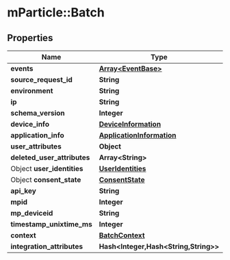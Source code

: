 # mParticle::Batch

## Properties

| Name                        | Type                                                    | Description | Notes      |
| --------------------------- | ------------------------------------------------------- | ----------- | ---------- |
| **events**                  | [**Array&lt;EventBase&gt;**](EventBase.md)              |             | [optional] |
| **source_request_id**       | **String**                                              |             | [optional] |
| **environment**             | **String**                                              |             |
| **ip**                      | **String**                                              |             | [optional] |
| **schema_version**          | **Integer**                                             |             | [optional] |
| **device_info**             | [**DeviceInformation**](DeviceInformation.md)           |             | [optional] |
| **application_info**        | [**ApplicationInformation**](ApplicationInformation.md) |             | [optional] |
| **user_attributes**         | **Object**                                              |             | [optional] |
| **deleted_user_attributes** | **Array&lt;String&gt;**                                 |             | [optional] |
| Object **user_identities**  | [**UserIdentities**](UserIdentities.md)                 |             | [optional] |
| Object **consent_state**    | [**ConsentState**](ConsentState.md)                     |             | [optional] |
| **api_key**                 | **String**                                              |             | [optional] |
| **mpid**                    | **Integer**                                             |             | [optional] |
| **mp_deviceid**             | **String**                                              |             | [optional] |
| **timestamp_unixtime_ms**   | **Integer**                                             |             | [optional] |
| **context**                 | [**BatchContext**](BatchContext.md)                     |             | [optional] |
| **integration_attributes**  | **Hash<Integer,Hash<String,String>>**                          |             | [optional] |
